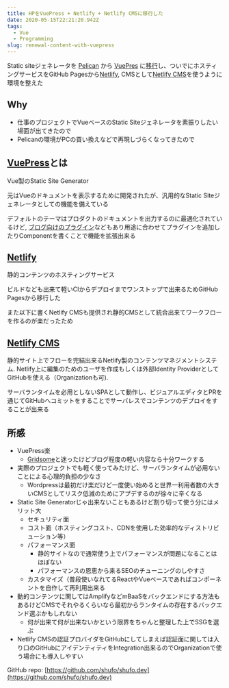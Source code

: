 ```yaml
---
title: HPをVuePress + Netlify + Netlify CMSに移行した
date: 2020-05-15T22:21:20.942Z
tags:
  - Vue
  - Programming
slug: renewal-content-with-vuepress
---
```

Static siteジェネレータを [Pelican](https://blog.getpelican.com/) から [VuePres](https://vuepress.vuejs.org/) に[移行](https://github.com/shufo/shufo.dev)し、ついでにホスティングサービスをGitHub Pagesから[Netlify](https://www.netlify.com/), CMSとして[Netlify CMS](https://www.netlifycms.org/)を使うように環境を整えた

## Why

- 仕事のプロジェクトでVueベースのStatic Siteジェネレータを素振りしたい場面が出てきたので
- Pelicanの環境がPCの買い換えなどで再現しづらくなってきたので

## [VuePress](https://vuepress.vuejs.org/)とは

Vue製のStatic Site Generator

元はVueのドキュメントを表示するために開発されたが、汎用的なStatic Siteジェネレータとしての機能を備えている

デフォルトのテーマはプロダクトのドキュメントを出力するのに最適化されているけど, [ブログ向けのプラグイン](https://vuepress.vuejs.org/plugin/official/plugin-blog.html)などもあり用途に合わせてプラグインを追加したりComponentを書くことで機能を拡張出来る

## [Netlify](https://www.netlify.com/)

静的コンテンツのホスティングサービス

ビルドなども出来て軽いCIからデプロイまでワンストップで出来るためGitHub Pagesから移行した

また以下に書くNetlify CMSも提供され静的CMSとして統合出来てワークフローを作るのが楽だったため

## [Netlify CMS](https://www.netlifycms.org/)

静的サイト上でフローを完結出来るNetlify製のコンテンツマネジメントシステム. Netlify上に編集のためのユーザを作成もしくは外部Identity ProviderとしてGitHubを使える（Organizationも可). 

サーバランタイムを必用としないSPAとして動作し、ビジュアルエディタとPRを通じてGitHubへコミットをすることでサーバレスでコンテンツのデプロイをすることが出来る

## 所感

- VuePress楽
  - [Gridsome](https://gridsome.org/)と迷ったけどブログ程度の軽い内容なら十分ワークする
- 実際のプロジェクトでも軽く使ってみたけど、サーバランタイムが必用ないことによる心理的負担の少なさ
  - Wordpressは最初だけ楽だけど一度使い始めると世界一利用者数の大きいCMSとしてリスク低減のためにアプデするのが徐々に辛くなる
- Static Site Generatorじゃ出来ないこともあるけど割り切って使う分にはメリット大
  - セキュリティ面
  - コスト面（ホスティングコスト、CDNを使用した効率的なディストリビューション等）
  - パフォーマンス面
    - 静的サイトなので通常使う上でパフォーマンスが問題になることはほぼない
    - パフォーマンスの恩恵から来るSEOのチューニングのしやすさ
  - カスタマイズ（普段使いなれてるReactやVueベースであればコンポーネントを自作して再利用出来る
- 動的コンテンツに関してはAmplifyなどmBaaSをバックエンドにする方法もあるけどCMSでそれやるくらいなら最初からランタイムの存在するバックエンド選ぶかもしれない
  - 何が出来て何が出来ないかという限界をちゃんと整理した上でSSGを選ぶ
- Netlify CMSの認証プロバイダをGitHubにしてしまえば認証面に関しては入り口のGitHubにアイデンティティをIntegration出来るのでOrganizationで使う場合にも導入しやすい

GitHub repo: [https://github.com/shufo/shufo.dev](https://github.com/shufo/shufo.dev)